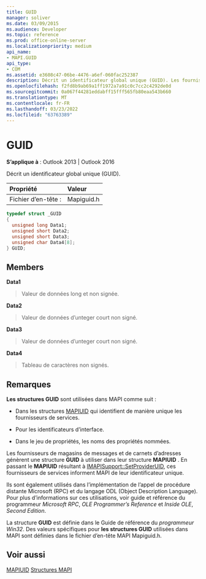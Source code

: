 ```yaml
---
title: GUID
manager: soliver
ms.date: 03/09/2015
ms.audience: Developer
ms.topic: reference
ms.prod: office-online-server
ms.localizationpriority: medium
api_name:
- MAPI.GUID
api_type:
- COM
ms.assetid: e3608c47-06be-4476-a6ef-060fac252387
description: Décrit un identificateur global unique (GUID). Les fournisseurs de magasins de messages et de carnets d’adresses génèrent un GUID à utiliser dans leur structure MAPIUID.
ms.openlocfilehash: f2fd8b9ab69a1ff1972a7a91c0c7cc2c4292de0d
ms.sourcegitcommit: 0a067f44281eddabff15fff565fb80eaa543b660
ms.translationtype: MT
ms.contentlocale: fr-FR
ms.lasthandoff: 03/23/2022
ms.locfileid: "63763389"
---
```

# <a name="guid"></a>GUID

**S’applique à** : Outlook 2013 | Outlook 2016
  
Décrit un identificateur global unique (GUID).
  
|Propriété |Valeur |
|:-----|:-----|
|Fichier d’en-tête :  <br/> |Mapiguid.h  <br/> |

```cpp
typedef struct _GUID
{
  unsigned long Data1;
  unsigned short Data2;
  unsigned short Data3;
  unsigned char Data4[8];
} GUID;

```

## <a name="members"></a>Members

 **Data1**
  
> Valeur de données long et non signée.

 **Data2**
  
> Valeur de données d’unteger court non signé.

 **Data3**
  
> Valeur de données d’unteger court non signé.

 **Data4**
  
> Tableau de caractères non signés.

## <a name="remarks"></a>Remarques

 **Les structures GUID** sont utilisées dans MAPI comme suit :
  
- Dans les structures [MAPIUID](mapiuid.md) qui identifient de manière unique les fournisseurs de services.

- Pour les identificateurs d’interface.

- Dans le jeu de propriétés, les noms des propriétés nommées.

Les fournisseurs de magasins de messages et de carnets d’adresses génèrent une structure **GUID** à utiliser dans leur structure **MAPIUID** . En passant le **MAPIUID** résultant à [IMAPISupport::SetProviderUID](imapisupport-setprovideruid.md), ces fournisseurs de services informent MAPI de leur identificateur unique.
  
Ils sont également utilisés dans l’implémentation de l’appel de procédure distante Microsoft (RPC) et du langage ODL (Object Description Language). Pour plus d’informations sur ces utilisations, voir guide et référence du programmeur  *Microsoft RPC*, *OLE Programmer’s Reference* et  *Inside OLE*, *Second Edition*.

La structure **GUID** est définie dans le Guide de référence du *programmeur Win32*. Des valeurs spécifiques pour **les structures GUID** utilisées dans MAPI sont définies dans le fichier d’en-tête MAPI Mapiguid.h.
  
## <a name="see-also"></a>Voir aussi

[MAPIUID](mapiuid.md)
 [Structures MAPI](mapi-structures.md)
